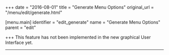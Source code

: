 +++
date = "2016-08-01"
title = "Generate Menu Options"
original_url = "/menu/edit/generate.html"

[menu.main]
    identifier = "edit_generate"
    name = "Generate Menu Options"
    parent = "edit"
    
+++
This feature has not been implemented in the new graphical User
Interface yet.

------------------------------------------------------------------------



